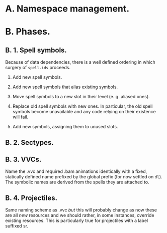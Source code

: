 # A. Namespace management.

# B. Phases.

## B. 1. Spell symbols.

Because of data dependencies, there is a well defined ordering in which surgery of `spell.ids` proceeds.

1. Add new spell symbols.

2. Add new spell symbols that alias existing symbols.

3. Move spell symbols to a new slot in their level (e. g. aliased ones).

4. Replace old spell symbols with new ones. In particular, the old spell symbols become unavailable and any code relying on their existence will fail.

5. Add new symbols, assigning them to unused slots.

## B. 2. Sectypes.

## B. 3. VVCs.

Name the .vvc and required .bam animations identically with a fixed, statically defined name prefixed by the global prefix (for now settled on `dl`). The symbolic names are derived from the spells they are attached to.

## B. 4. Projectiles.

Same naming scheme as .vvc *but* this will probably change as now these are all *new* resources and we should rather, in some instances, override existing resources. This is particularly true for projectiles with a label suffixed sr.
